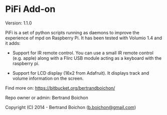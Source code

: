 # PiFi Add-on #

Version: 1.1.0

PiFi is a set of python scripts running as daemons to improve the experience of mpd on Raspberry Pi.
It has been tested with Volumio 1.4 and it adds:

* Support for IR remote control.
  You can use a small IR remote control (e.g. apple) along with a Flirc USB module acting as a keyboard with the raspberry pi.

* Support for LCD display (16x2 from Adafruit).
  It displays track and volume information on the screen.

Find more on: https://bitbucket.org/bertrandboichon/

Repo owner or admin: Bertrand Boichon

Copyright (C) 2014 - Bertrand Boichon (b.boichon@gmail.com)